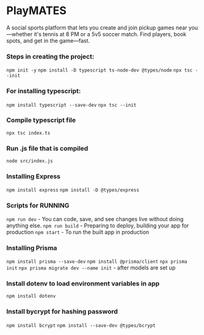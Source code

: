 # PlayMATES
A social sports platform that lets you create and join pickup games near you—whether it's tennis at 8 PM or a 5v5 soccer match. Find players, book spots, and get in the game—fast.

### Steps in creating the project:
`npm init -y`
`npm install -D typescript ts-node-dev @types/node`
`npx tsc --init`

### For installing typescript:
`npm install typescript --save-dev`
`npx tsc --init`
### Compile typescript file
`npx tsc index.ts`
### Run .js file that is compiled
`node src/index.js`

### Installing Express
`npm install express`
`npm install -D @types/express`


### Scripts for RUNNING
`npm run dev`   - You can code, save, and see changes live without doing anything else.
`npm run build` - Preparing to deploy, building your app for production
`npm start`     - To run the built app in production

### Installing Prisma
`npm install prisma --save-dev`
`npm install @prisma/client`
`npx prisma init`
`npx prisma migrate dev --name init` - after models are set up

### Install dotenv to load environment variables in app
`npm install dotenv`

### Install bycrypt for hashing password
`npm install bcrypt`
`npm install --save-dev @types/bcrypt`